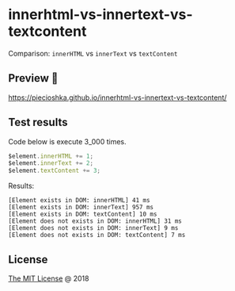 # innerhtml-vs-innertext-vs-textcontent

Comparison: `innerHTML` vs `innerText` vs `textContent`

## Preview 🎉

<https://piecioshka.github.io/innerhtml-vs-innertext-vs-textcontent/>

## Test results

Code below is execute 3_000 times.

```js
$element.innerHTML += 1;
$element.innerText += 2;
$element.textContent += 3;
```

Results:

```
[Element exists in DOM: innerHTML] 41 ms
[Element exists in DOM: innerText] 957 ms
[Element exists in DOM: textContent] 10 ms
[Element does not exists in DOM: innerHTML] 31 ms
[Element does not exists in DOM: innerText] 9 ms
[Element does not exists in DOM: textContent] 7 ms
```

## License

[The MIT License](http://piecioshka.mit-license.org) @ 2018
